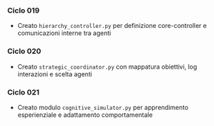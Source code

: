 
### Ciclo 019
- Creato `hierarchy_controller.py` per definizione core-controller e comunicazioni interne tra agenti

### Ciclo 020
- Creato `strategic_coordinator.py` con mappatura obiettivi, log interazioni e scelta agenti

### Ciclo 021
- Creato modulo `cognitive_simulator.py` per apprendimento esperienziale e adattamento comportamentale
